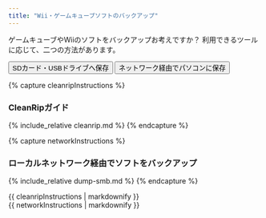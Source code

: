 ```yaml
---
title: "Wii・ゲームキューブソフトのバックアップ"
---
```


ゲームキューブやWiiのソフトをバックアップお考えですか？ 利用できるツールに応じて、二つの方法があります。

<button class="tablinks btn btn--large btn--primary" id="defaultOpen" onclick="openTab(event, 'cleanrip')">SDカード・USBドライブへ保存</button>
<button class="tablinks btn btn--large btn--info" onclick="openTab(event, 'network')">ネットワーク経由でパソコンに保存</button>

{% capture cleanripInstructions %}
### CleanRipガイド
{% include_relative cleanrip.md %}
{% endcapture %}

{% capture networkInstructions %}
### ローカルネットワーク経由でソフトをバックアップ
{% include_relative dump-smb.md %}
{% endcapture %}

<div id="cleanrip" class="blanktabcontent">{{ cleanripInstructions | markdownify }}</div>
<div id="network" class="blanktabcontent">{{ networkInstructions | markdownify }}</div>

<script>
    let tabcontent = document.getElementsByClassName("blanktabcontent");
    let tablinks = document.getElementsByClassName("tablinks");

    function openTab(evt, tabName) {
        let element;

        for (element of tabcontent) {
            element.style.display = "none";
        }

        for (element of tablinks) {
            element.className = element.className.replace("btn--primary", "btn--info");
            if (!element.className.includes('btn--info'))
                element.className += " btn--info";
        }

        document.getElementById(tabName).style.display = "block";
        evt.currentTarget.className = evt.currentTarget.className.replace("btn--info", "btn--primary");
    }

    // Get the element with id="defaultOpen" and click on it
    document.getElementById("defaultOpen").click();
</script>
